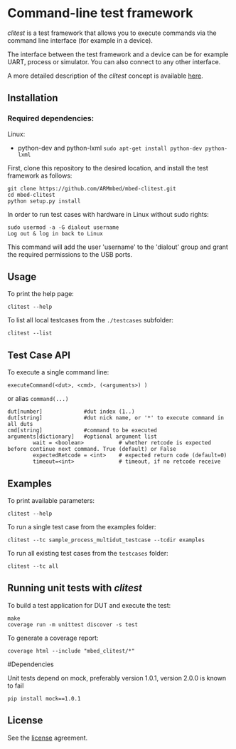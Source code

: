 # Command-line test framework

*clitest* is a test framework that allows you to execute commands via the command line interface (for example in a device).

The interface between the test framework and a device can be for example UART, process or simulator. You can also connect to any other interface.

A more detailed description of the *clitest* concept is available [here](doc/README.md).

## Installation

### Required dependencies:
Linux:
* python-dev and python-lxml `sudo apt-get install python-dev python-lxml`

First, clone this repository to the desired location, and install the test framework as follows:

```
git clone https://github.com/ARMmbed/mbed-clitest.git
cd mbed-clitest
python setup.py install
```

In order to run test cases with hardware in Linux without sudo rights:

```
sudo usermod -a -G dialout username
Log out & log in back to Linux
```

This command will add the user 'username' to the 'dialout' group and grant the required permissions to the USB ports.

## Usage

To print the help page:

`clitest --help`

To list all local testcases from the `./testcases` subfolder:

`clitest --list`

## Test Case API

To execute a single command line:

` executeCommand(<dut>, <cmd>, (<arguments>) ) `

or alias `command(...)`


```
dut[number]             #dut index (1..) 
dut[string]             #dut nick name, or '*' to execute command in all duts
cmd[string]             #command to be executed
arguments[dictionary]   #optional argument list
        wait = <boolean>           # whether retcode is expected before continue next command. True (default) or False 
        expectedRetcode = <int>    # expected return code (default=0)
        timeout=<int>              # timeout, if no retcode receive
```     

## Examples

To print available parameters:

`clitest --help`

To run a single test case from the examples folder:

`clitest --tc sample_process_multidut_testcase --tcdir examples`

To run all existing test cases from the `testcases` folder:

`clitest --tc all`


## Running unit tests with *clitest*

To build a test application for DUT and execute the test:

```
make
coverage run -m unittest discover -s test
```

To generate a coverage report:

```
coverage html --include "mbed_clitest/*"
```

#Dependencies

Unit tests depend on mock, preferably version 1.0.1, version 2.0.0 is known to fail

```
pip install mock==1.0.1
```
 
## License

See the [license](LICENSE) agreement.
